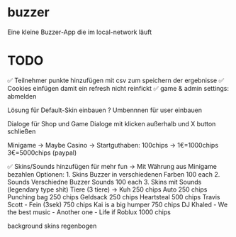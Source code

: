 # buzzer
Eine kleine Buzzer-App die im local-network läuft


# TODO
✅ Teilnehmer punkte hinzufügen mit csv zum speichern der ergebnisse
✅ Cookies einfügen damit ein refresh nicht reinfickt
✅ game & admin settings: abmelden

Lösung für Default-Skin einbauen
? Umbennnen für user einbauen

Dialoge für Shop und Game
Dialoge mit klicken außerhalb und X button schließen

Minigame -> Maybe Casino -> Startguthaben: 100chips -> 1€=1000chips 3€=5000chips (paypal)

✅ Skins/Sounds hinzufügen für mehr fun -> Mit Währung aus Minigame bezahlen
    Optionen:
    1. Skins
        Buzzer in verschiedenen Farben                                          100 each
    2. Sounds
        Verschiedne Buzzer Sounds                                               100 each
    3. Skins mit Sounds (legendary type shit)
        Tiere (3 tiere) -> Kuh                                                  250 chips
        Auto                                                                    250 chips
        Punching bag                                                            250 chips
        Geldsack                                                                250 chips
        Heartsteal                                                              500 chips
        Travis Scott - Fein (3sek)                                              750 chips
        Kai is a big humper                                                     750 chips
        DJ Khaled - We the best music - Another one - Life if Roblux            1000 chips


background skins
    regenbogen